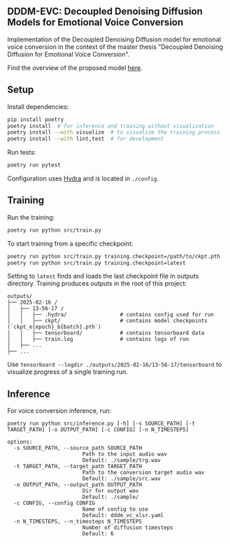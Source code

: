 ## DDDM-EVC: Decoupled Denoising Diffusion Models for Emotional Voice Conversion

Implementation of the Decoupled Denoising Diffusion model for emotional voice conversion in the context of the master
thesis "Decoupled Denoising Diffusion for Emotional Voice Conversion".

Find the overview of the proposed model [here](https://wiki.alexanderbaur.de/).


## Setup

Install dependencies:

```bash
pip install poetry
poetry install  # for inference and training without visualization
poetry install --with visualize  # to visualize the training process
poetry install --with lint,test  # for development
```

Run tests:

```bash
poetry run pytest
```

Configuration uses [Hydra](https://hydra.cc/docs/intro/) and is located in `./config`.

## Training

Run the training:

```bash
poetry run python src/train.py
```

To start training from a specific checkpoint:

```bash
poetry run python src/train.py training.checkpoint=/path/to/ckpt.pth
poetry run python src/train.py training.checkpoint=latest
```

Setting to ``latest`` finds and loads the last checkpoint file in outputs directory.
Training produces outputs in the root of this project:

```
outputs/
├── 2025-02-16 /
│   ├── 13-56-17 /
│   │   ├── .hydra/                 # contains config used for run
│   │   ├── ckpt/                   # contains model checkpoints (`ckpt_e{epoch}_b{batch}.pth`)
│   │   ├── tensorboard/            # contains tensorboard data
│   │   ├── train.log               # contains logs of run
│   ├── ...
├── ...
```

Use `tensorboard --logdir ./outputs/2025-02-16/13-56-17/tensorboard` to visualize progress of a single training run.

## Inference

For voice conversion inference, run:

```
poetry run python src/inference.py [-h] [-s SOURCE_PATH] [-t TARGET_PATH] [-o OUTPUT_PATH] [-c CONFIG] [-n N_TIMESTEPS]

options:
  -s SOURCE_PATH, --source_path SOURCE_PATH
                        Path to the input audio wav
                        Default: ./sample/trg.wav
  -t TARGET_PATH, --target_path TARGET_PATH
                        Path to the conversion target audio wav
                        Default: ./sample/src.wav
  -o OUTPUT_PATH, --output_path OUTPUT_PATH
                        Dir for output wav
                        Default: ./sample/
  -c CONFIG, --config CONFIG
                        Name of config to use
                        Default: dddm_vc_xlsr.yaml
  -n N_TIMESTEPS, --n_timesteps N_TIMESTEPS
                        Number of diffusion timesteps
                        Default: 6
```
